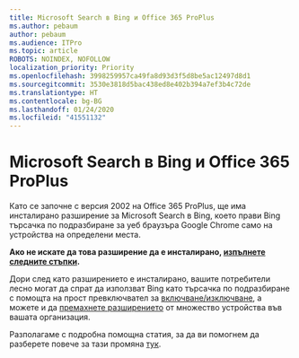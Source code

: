 ```yaml
---
title: Microsoft Search в Bing и Office 365 ProPlus
ms.author: pebaum
author: pebaum
ms.audience: ITPro
ms.topic: article
ROBOTS: NOINDEX, NOFOLLOW
localization_priority: Priority
ms.openlocfilehash: 3998259957ca49fa8d93d3f5d8be5ac12497d8d1
ms.sourcegitcommit: 3530e3818d5bac438ed8e402b394a7ef3b4c72de
ms.translationtype: HT
ms.contentlocale: bg-BG
ms.lasthandoff: 01/24/2020
ms.locfileid: "41551132"
---
```

# <a name="microsoft-search-in-bing-and-office-365-proplus"></a>Microsoft Search в Bing и Office 365 ProPlus

Като се започне с версия 2002 на Office 365 ProPlus, ще има инсталирано разширение за Microsoft Search в Bing, което прави Bing търсачка по подразбиране за уеб браузъра Google Chrome само на устройства на определени места.

**Ако не искате да това разширение да е инсталирано, [изпълнете следните стъпки](https://docs.microsoft.com/deployoffice/microsoft-search-bing#how-to-exclude-the-extension-for-microsoft-search-in-bing-from-being-installed).**

Дори след като разширението е инсталирано, вашите потребители лесно могат да спрат да използват Bing като търсачка по подразбиране с помощта на прост превключвател за [включване/изключване](https://docs.microsoft.com/deployoffice/microsoft-search-bing#change-whether-bing-is-the-default-search-engine-for-google-chrome), а можете и да [премахнете разширението](https://docs.microsoft.com/deployoffice/microsoft-search-bing#how-to-remove-the-extension-after-its-been-installed) от множество устройства във вашата организация.

Разполагаме с подробна помощна статия, за да ви помогнем да разберете повече за тази промяна [тук](https://docs.microsoft.com/deployoffice/microsoft-search-bing).
